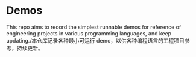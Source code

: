# Demos
This repo aims to record the simplest runnable demos for reference of engineering projects in various programming languages, and keep updating./本仓库记录各种最小可运行 demo，以供各种编程语言的工程项目参考，持续更新。
